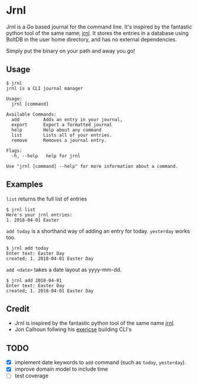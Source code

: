# Jrnl

Jrnl is a Go based journal for the command line. It's inspired by the fantastic python tool of the same name; [jrnl](http://jrnl.sh/). It stores the entries in a database using BoltDB in the user home directory, and has no external dependencies.

Simply put the binary on your path and away you go!

## Usage

```
$ jrnl
jrnl is a CLI journal manager

Usage:
  jrnl [command]

Available Commands:
  add         Adds an entry in your journal,
  export      Export a formatted journal
  help        Help about any command
  list        Lists all of your entries.
  remove      Removes a journal entry.

Flags:
  -h, --help   help for jrnl

Use "jrnl [command] --help" for more information about a command.
```

## Examples

`list` returns the full list of entries
```
$ jrnl list
Here's your jrnl entries:
1. 2018-04-01 Easter
```

`add today` is a shorthand way of adding an entry for today. `yesterday` works too.
```
$ jrnl add today
Enter text: Easter Day
created; 1. 2018-04-01 Easter Day
```

`add <date>` takes a date layout as yyyy-mm-dd.
```
$ jrnl add 2018-04-01
Enter text: Easter Day
created; 1. 2018-04-01 Easter Day
```

## Credit

* Jrnl is inspired by the fantastic python tool of the same name [jrnl](http://jrnl.sh/).
* Jon Calhoun follwing his [exericse](https://gophercises.com/exercises/) building CLI's

## TODO

* [x] implement date keywords to `add` command (such as `today`, `yesterday`).
* [x] improve domain model to include time
* [ ] test coverage
